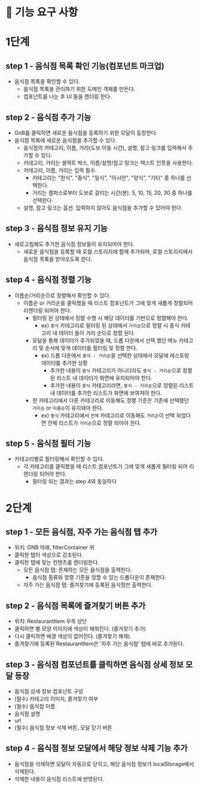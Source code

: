 # 🎯 기능 요구 사항

# 1단계

## step 1 - 음식점 목록 확인 기능(컴포넌트 마크업)

- 음식점 목록을 확인할 수 있다.
  - 음식점 목록을 관리하기 위한 도메인 객체를 만든다.
  - 컴포넌트를 나눈 후 UI 들을 렌더링 한다.

## step 2 - 음식점 추가 기능

- GnB를 클릭하면 새로운 음식점을 등록하기 위한 모달이 등장한다.
- 음식점 목록에 새로운 음식점을 추가할 수 있다.
  - 음식점의 카테고리, 이름, 거리(도보 이동 시간), 설명, 참고 링크를 입력해서 추가할 수 있다.
  - 카테고리, 거리는 셀렉트 박스, 이름/설명/참고 링크는 텍스트 인풋을 사용한다.
  - 카테고리, 이름, 거리는 입력 필수.
    - 카테고리는 "한식", "중식", "일식", "아시안", "양식", "기타" 중 하나를 선택한다.
    - 거리는 캠퍼스로부터 도보로 걸리는 시간(분). 5, 10, 15, 20, 30 중 하나를 선택한다.
  - 설명, 참고 링크는 옵션. 입력하지 않아도 음식점을 추가할 수 있어야 한다.

## step 3 - 음식점 정보 유지 기능

- 새로고침해도 추가한 음식점 정보들이 유지되어야 한다.
  - 새로운 음식점을 등록할 때 로컬 스토리지에 함께 추가되며, 로컬 스토리지에서 음식점 목록을 받아오도록 한다.

## step 4 - 음식점 정렬 기능

- 이름순/거리순으로 정렬해서 확인할 수 있다.
  - 이름순 or 거리순을 클릭했을 때 리스트 컴포넌트가 그에 맞게 새롭게 정렬되어 리렌더링 되어야 한다.
    - 필터링 된 상태에서 정렬 수행 시 해당 데이터를 기반으로 정렬해야 한다.
      - ex) `중식` 카테고리로 필터링 된 상태에서 `거리순`으로 정렬 시 중식 카테고리 내 데이터 들이 거리 순으로 정렬 된다.
    - 모달을 통해 데이터가 추가되었을 때, 드롭 다운에서 선택 했던 메뉴 카테고리 및 순서에 맞게 데이터를 필터링 및 정렬 한다.
      - ex) 드롭 다운에서 `중식 - 거리순`을 선택한 상태에서 모달에 레스토랑 데이터를 추가한 상황
        - 추가한 내용이 `중식` 카테고리가 아니더라도 `중식 - 거리순`으로 정렬된 리스트 내 데이터가 화면에 유지되어야 한다.
        - 추가한 내용이 `중식` 카테고리라면, `중식 - 거리순`으로 정렬된 리스트 내 데이터를 추가한 리스트가 화면에 보여져야 한다.
    - 한 카테고리에서 다른 카테고리로 이동해도 정렬 기준은 기존에 선택했던 `거리순` or `이름순`이 유지돼야 한다.
      - ex) `중식` 카테고리에서 `전체` 카테고리로 이동해도 `거리순`이 선택 되었다면 전체 리스트가 `거리순`으로 정렬 되어야 한다.

## step 5 - 음식점 필터 기능

- 카테고리별로 필터링해서 확인할 수 있다.
  - 각 카테고리를 클릭했을 때 리스트 컴포넌트가 그에 맞게 새롭게 필터링 되어 리렌더링 되어야 한다.
    - 필터링 되는 결과는 step 4와 동일하다

# 2단계

## step 1 - 모든 음식점, 자주 가는 음식점 탭 추가

- 위치: GNB 아래, filterContainer 위
- 클릭한 탭이 색상으로 강조된다.
- 클릭한 탭에 맞는 컨텐츠를 렌더링한다.
  - 모든 음식점 탭: 존재하는 모든 음식점을 출력한다.
    - 음식점 종류와 정렬 기준을 정할 수 있는 드롭다운이 존재한다.
  - 자주 가는 음식점 탭: 즐겨찾기에 등록된 음식점만 출력한다.

## step 2 - 음식점 목록에 즐겨찾기 버튼 추가

- 위치: RestaurantItem 우측 상단
- 클릭하면 별 모양 이미지에 색상이 채워진다. (즐겨찾기 추가)
- 다시 클릭하면 배경 색상이 없어진다. (즐겨찾기 해제)
- 즐겨찾기에 등록된 RestaurantItem은 '자주 가는 음식점' 탭에 바로 추가된다.

## step 3 - 음식점 컴포넌트를 클릭하면 음식점 상세 정보 모달 등장

- 음식점 상세 정보 컴포넌트 구성
- (필수) 카테고리 이미지, 즐겨찾기 여부
- (필수) 음식점 이름
- 음식점 설명
- url
- (필수) 음식점 정보 삭제 버튼, 모달 닫기 버튼

## step 4 - 음식점 정보 모달에서 해당 정보 삭제 기능 추가

- 음식점을 삭제하면 모달이 자동으로 닫히고, 해당 음식점 정보가 localStorage에서 삭제된다.
- 삭제한 내용이 음식점 리스트에 반영된다.
